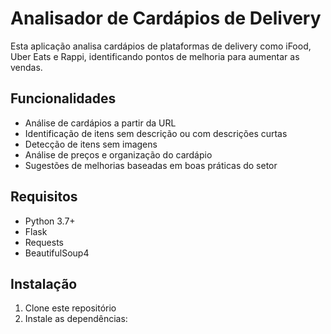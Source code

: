 # Analisador de Cardápios de Delivery

Esta aplicação analisa cardápios de plataformas de delivery como iFood, Uber Eats e Rappi, identificando pontos de melhoria para aumentar as vendas.

## Funcionalidades

- Análise de cardápios a partir da URL
- Identificação de itens sem descrição ou com descrições curtas
- Detecção de itens sem imagens
- Análise de preços e organização do cardápio
- Sugestões de melhorias baseadas em boas práticas do setor

## Requisitos

- Python 3.7+
- Flask
- Requests
- BeautifulSoup4

## Instalação

1. Clone este repositório
2. Instale as dependências: